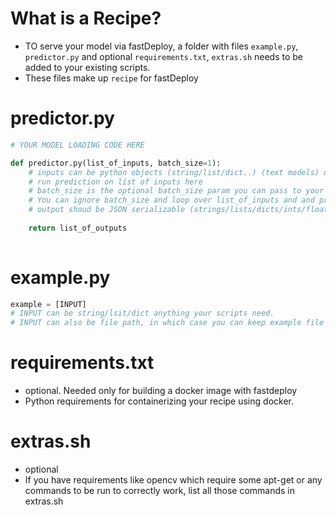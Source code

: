 # What is a Recipe?

- TO serve your model via fastDeploy, a folder with files `example.py`, `predictor.py` and optional `requirements.txt`, `extras.sh` needs to be added to your existing scripts.
- These files make up `recipe` for fastDeploy

# predictor.py

```python
# YOUR MODEL LOADING CODE HERE

def predictor.py(list_of_inputs, batch_size=1):
    # inputs can be python objects (string/list/dict..) (text models) or file_paths (image/speech models)
    # run prediction on list of inputs here
    # batch_size is the optional batch_size param you can pass to your keras/tensorflow/pytorch model
    # You can ignore batch_size and loop over list_of_inputs and and predict one by one too
    # output shoud be JSON serializable (strings/lists/dicts/ints/floats ..)
    
    return list_of_outputs
    
```


# example.py

```python
example = [INPUT]
# INPUT can be string/lsit/dict anything your scripts need.
# INPUT can also be file path, in which case you can keep example file next to example.py and INPUT = example file name
```

# requirements.txt 
- optional. Needed only for building a docker image with fastdeploy
- Python requirements for containerizing your recipe using docker.

# extras.sh
- optional
- If you have requirements like opencv which require some apt-get or any commands to be run to correctly work, list all those commands in extras.sh

